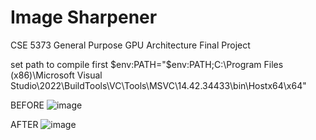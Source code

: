# Image Sharpener
CSE 5373 General Purpose GPU Architecture Final Project

set path to compile first $env:PATH="$env:PATH;C:\Program Files (x86)\Microsoft Visual Studio\2022\BuildTools\VC\Tools\MSVC\14.42.34433\bin\Hostx64\x64"

BEFORE
![image](https://github.com/user-attachments/assets/21aa2436-fd8b-4a5e-97ff-b29981614f8f)

AFTER
![image](https://github.com/user-attachments/assets/0d13211d-8ba3-4929-a4e1-a81ffdebfbd6)



